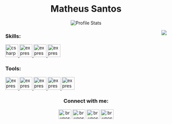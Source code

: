<h1 align="center">Matheus Santos</h1><div align="center">

![Profile Stats](https://github-readme-stats.vercel.app/api?username=imatheus&show_icons=true&title_color=222&icon_color=222&text_color=000)

<img src="https://github-readme-stats.vercel.app/api/top-langs/?username=imatheus&hide_border=true&langs_count=15&hide=jupyter%20notebook,html,c%2B%2B,php,shell,java&title_color=000" align="right">

<h3 align="left">Skills:</h3>
<p align="left"> <a href="#" target="_blank"> <img src="https://www.vectorlogo.zone/logos/w3_html5/w3_html5-icon.svg" alt="csharp" width="40" height="40"/> </a>
<a href="#" target="_blank"> <img src="https://www.flaticon.com/svg/static/icons/svg/732/732190.svg" alt="express" width="40" height="40"/> </a> 
<a href="#" target="_blank"> <img src="https://upload.vectorlogo.zone/logos/javascript/images/239ec8a4-163e-4792-83b6-3f6d96911757.svg" alt="express" width="40" height="40"/> </a> <!--
<a href="#" target="_blank"> <img src="https://www.vectorlogo.zone/logos/getbootstrap/getbootstrap-icon.svg" alt="express" width="40" height="40"/> </a>   
<a href="#" target="_blank"> <img src="https://www.vectorlogo.zone/logos/reactjs/reactjs-icon.svg" alt="express" width="40" height="40"/> </a> -->
<a href="#" target="_blank"> <img src="https://www.vectorlogo.zone/logos/sass-lang/sass-lang-icon.svg" alt="express" width="40" height="40"/> </a>     
</p>

  
<h3 align="left">Tools:</h3>
<p align="left">
<a href="#" target="_blank"> <img src="https://www.vectorlogo.zone/logos/visualstudio_code/visualstudio_code-icon.svg" alt="express" width="40" height="40"/> </a>
<a href="#" target="_blank"> <img src="https://www.vectorlogo.zone/logos/adobe_illustrator/adobe_illustrator-icon.svg" alt="express" width="40" height="40"/> </a>
<a href="#" target="_blank"> <img src="https://blog.spade.be/wp-content/uploads/2016/10/adobe-xd.png" alt="express" width="40" height="40"/> </a>
<a href="#" target="_blank"> <img src="https://upload.wikimedia.org/wikipedia/commons/2/20/Photoshop_CC_icon.png" alt="express" width="40" height="40"/> </a>
<a href="#" target="_blank"> <img src="https://www.vectorlogo.zone/logos/git-scm/git-scm-icon.svg" alt="express" width="40" height="40"/> </a>
</p>

  
<h3 align="center">Connect with me:</h3>
<p align="center">
<a href="#" target="blank"><img align="center" src="https://cdn.jsdelivr.net/npm/simple-icons@3.0.1/icons/twitter.svg" alt="brunos3d" height="30" width="40" /></a>
<a href="https://www.linkedin.com/in/matheus-santos-3aa478184/" target="blank"><img align="center" src="https://cdn.jsdelivr.net/npm/simple-icons@3.0.1/icons/linkedin.svg" alt="brunos3d" height="30" width="40" /></a>
<a href="https://fb.com/imatheusk" target="blank"><img align="center" src="https://cdn.jsdelivr.net/npm/simple-icons@3.0.1/icons/facebook.svg" alt="brunos3d" height="30" width="40" /></a>
<a href="https://instagram.com/imatheusk" target="blank"><img align="center" src="https://cdn.jsdelivr.net/npm/simple-icons@3.0.1/icons/instagram.svg" alt="brunos3d" height="30" width="40" /></a>
</p>
</div>
